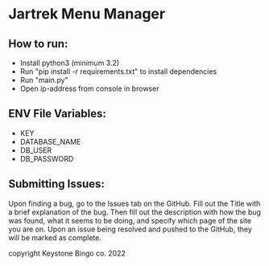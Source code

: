# Jartrek Menu Manager

How to run:
-
- Install python3 (minimum 3.2)
- Run "pip install -r requirements.txt" to install dependencies
- Run "main.py"
- Open ip-address from console in browser

ENV File Variables:
-
- KEY
- DATABASE_NAME
- DB_USER
- DB_PASSWORD

Submitting Issues:
-
Upon finding a bug, go to the Issues tab on the GitHub. Fill out the Title
with a brief explanation of the bug. Then fill out the description with
how the bug was found, what it seems to be doing, and specify which page
of the site you are on. Upon an issue being resolved and pushed
to the GitHub, they will be marked as complete.

copyright Keystone Bingo co. 2022

